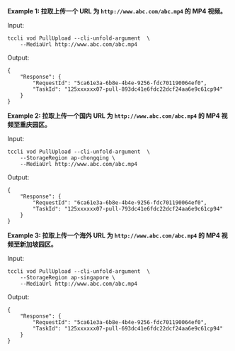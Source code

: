 **Example 1: 拉取上传一个 URL 为 ```http://www.abc.com/abc.mp4``` 的 MP4 视频。**



Input: 

```
tccli vod PullUpload --cli-unfold-argument  \
    --MediaUrl http://www.abc.com/abc.mp4
```

Output: 
```
{
    "Response": {
        "RequestId": "5ca61e3a-6b8e-4b4e-9256-fdc701190064ef0",
        "TaskId": "125xxxxxx07-pull-893dc41e6fdc22dcf24aa6e9c61cp94"
    }
}
```

**Example 2: 拉取上传一个国内 URL 为 ```http://www.abc.com/abc.mp4``` 的 MP4 视频至重庆园区。**



Input: 

```
tccli vod PullUpload --cli-unfold-argument  \
    --StorageRegion ap-chongqing \
    --MediaUrl http://www.abc.com/abc.mp4
```

Output: 
```
{
    "Response": {
        "RequestId": "6ca61e3a-6b8e-4b4e-9256-fdc701190064ef0",
        "TaskId": "125xxxxxx07-pull-793dc41e6fdc22dcf24aa6e9c61cp94"
    }
}
```

**Example 3: 拉取上传一个海外 URL 为 ```http://www.abc.com/abc.mp4``` 的 MP4 视频至新加坡园区。**



Input: 

```
tccli vod PullUpload --cli-unfold-argument  \
    --StorageRegion ap-singapore \
    --MediaUrl http://www.abc.com/abc.mp4
```

Output: 
```
{
    "Response": {
        "RequestId": "5ca61e3a-6b8e-4b4e-9256-fdc701190064ef0",
        "TaskId": "125xxxxxx07-pull-693dc41e6fdc22dcf24aa6e9c61cp94"
    }
}
```

